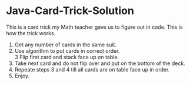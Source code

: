 # Java-Card-Trick-Solution

This is a card trick my Math teacher gave us to figure out in code.  This is how the trick works.	
1. Get any number of cards in the same suit.	
2. Use algorithm to put cards in correct order.	  
3  Flip first card and stack face up on table.    
4. Take next card and do not flip over and put on the bottom of the deck.   
5. Repeate steps 3 and 4 till all cards are on table face up in order.    
6. Enjoy.   
